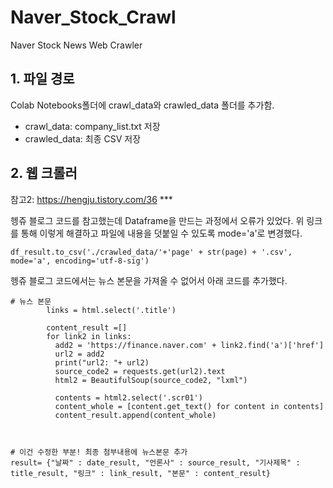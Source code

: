 # Naver_Stock_Crawl
Naver Stock News Web Crawler

## 1. 파일 경로
Colab Notebooks폴더에 crawl_data와 crawled_data 폴더를 추가함.

- crawl_data: company_list.txt 저장
- crawled_data: 최종 CSV 저장

## 2. 웹 크롤러
참고2: https://hengju.tistory.com/36  ***


헹쥬 블로그 코드를 참고했는데 Dataframe을 만드는 과정에서 오류가 있었다.
위 링크를 통해 이렇게 해결하고 파일에 내용을 덧붙일 수 있도록 mode='a'로 변경했다.
```
df_result.to_csv('./crawled_data/'+'page' + str(page) + '.csv', mode='a', encoding='utf-8-sig')
```


헹쥬 블로그 코드에서는 뉴스 본문을 가져올 수 없어서 아래 코드를 추가했다.
```
# 뉴스 본문
        links = html.select('.title') 

        content_result =[]
        for link2 in links: 
          add2 = 'https://finance.naver.com' + link2.find('a')['href']
          url2 = add2
          print("url2: "+ url2)
          source_code2 = requests.get(url2).text
          html2 = BeautifulSoup(source_code2, "lxml")

          contents = html2.select('.scr01')
          content_whole = [content.get_text() for content in contents] 
          content_result.append(content_whole)



# 이건 수정한 부분! 최종 첨부내용에 뉴스본문 추가
result= {"날짜" : date_result, "언론사" : source_result, "기사제목" : title_result, "링크" : link_result, "본문" : content_result}
```
